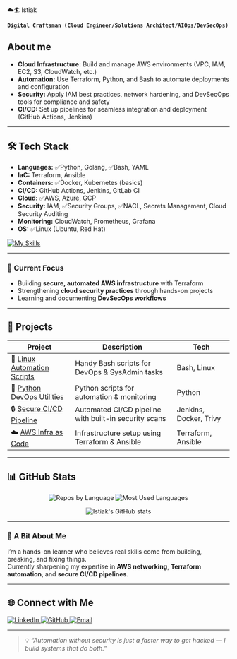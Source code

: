  ☁️🏄 Istiak  

**`Digital Craftsman (Cloud Engineer/Solutions Architect/AIOps/DevSecOps)`**

## About me

- **Cloud Infrastructure:** Build and manage AWS environments (VPC, IAM, EC2, S3, CloudWatch, etc.)  
- **Automation:** Use Terraform, Python, and Bash to automate deployments and configuration  
- **Security:** Apply IAM best practices, network hardening, and DevSecOps tools for compliance and safety  
- **CI/CD:** Set up pipelines for seamless integration and deployment (GitHub Actions, Jenkins)

---

## 🛠️ Tech Stack

- **Languages:** ✅Python, Golang, ✅Bash, YAML  
- **IaC:** Terraform, Ansible  
- **Containers:** ✅Docker, Kubernetes (basics)  
- **CI/CD:** GitHub Actions, Jenkins, GitLab CI  
- **Cloud:** ✅AWS, Azure, GCP  
- **Security:** IAM, ✅Security Groups, ✅NACL, Secrets Management, Cloud Security Auditing
- **Monitoring:** CloudWatch, Prometheus, Grafana  
- **OS:** ✅Linux (Ubuntu, Red Hat)

[![My Skills](https://skillicons.dev/icons?i=python,go,bash,terraform,ansible,docker,kubernetes,jenkins,git,github,aws,azure,gcp,iam,cloudwatch,prometheus,grafana,linux,ubuntu,redhat)](https://skillicons.dev)

---

### 🚀 Current Focus
- Building **secure, automated AWS infrastructure** with Terraform  
- Strengthening **cloud security practices** through hands-on projects  
- Learning and documenting **DevSecOps workflows**  

---

## 🚀 Projects

| Project | Description | Tech |
|---------|-------------|------|
| 🐧 [Linux Automation Scripts](https://github.com/istiak-devsecops/linux-scripts) | Handy Bash scripts for DevOps & SysAdmin tasks | Bash, Linux |
| 🐍 [Python DevOps Utilities](https://github.com/istiak-devsecops/python-devops-tools) | Python scripts for automation & monitoring | Python |
| 🔒 [Secure CI/CD Pipeline](https://github.com/istiak-devsecops/secure-cicd) | Automated CI/CD pipeline with built-in security scans | Jenkins, Docker, Trivy |
| ☁️ [AWS Infra as Code](https://github.com/istiak-devsecops/aws-iac) | Infrastructure setup using Terraform & Ansible | Terraform, Ansible |

---

## 📊 GitHub Stats

<p align="center">
  <img src="https://github-profile-summary-cards.vercel.app/api/cards/repos-per-language?username=istiak-devsecops&theme=dark&hide_border=true" alt="Repos by Language" />
 <img src="https://github-profile-summary-cards.vercel.app/api/cards/most-commit-language?username=istiak-devsecops&theme=dark&hide_border=true" alt="Most Used Languages" />
</p>

<p align="center">
  <img src="https://github-profile-summary-cards.vercel.app/api/cards/profile-details?username=istiak-devsecops&theme=dark&hide_border=true" alt="Istiak's GitHub stats" />
</p>


---

### 🌱 A Bit About Me
I’m a hands-on learner who believes real skills come from building, breaking, and fixing things.  
Currently sharpening my expertise in **AWS networking**, **Terraform automation**, and **secure CI/CD pipelines**.  

---

## 🌐 Connect with Me  

<a href="https://www.linkedin.com/in/istiak-devops/" target="_blank">
  <img alt="LinkedIn" src="https://img.shields.io/badge/LinkedIn-Istiak-blue?style=flat&logo=linkedin" />
</a>
<a href="https://github.com/istiak-devsecops" target="_blank">
  <img alt="GitHub" src="https://img.shields.io/badge/GitHub-istiak--devsecops-black?style=flat&logo=github" />
</a>
<a href="mailto:istiak@example.com" target="_blank">
  <img alt="Email" src="https://img.shields.io/badge/Email-istiak.ahmed.devsecops@gmail.com-red?style=flat&logo=gmail" />
</a>

---
> 💡 *“Automation without security is just a faster way to get hacked — I build systems that do both.”*
